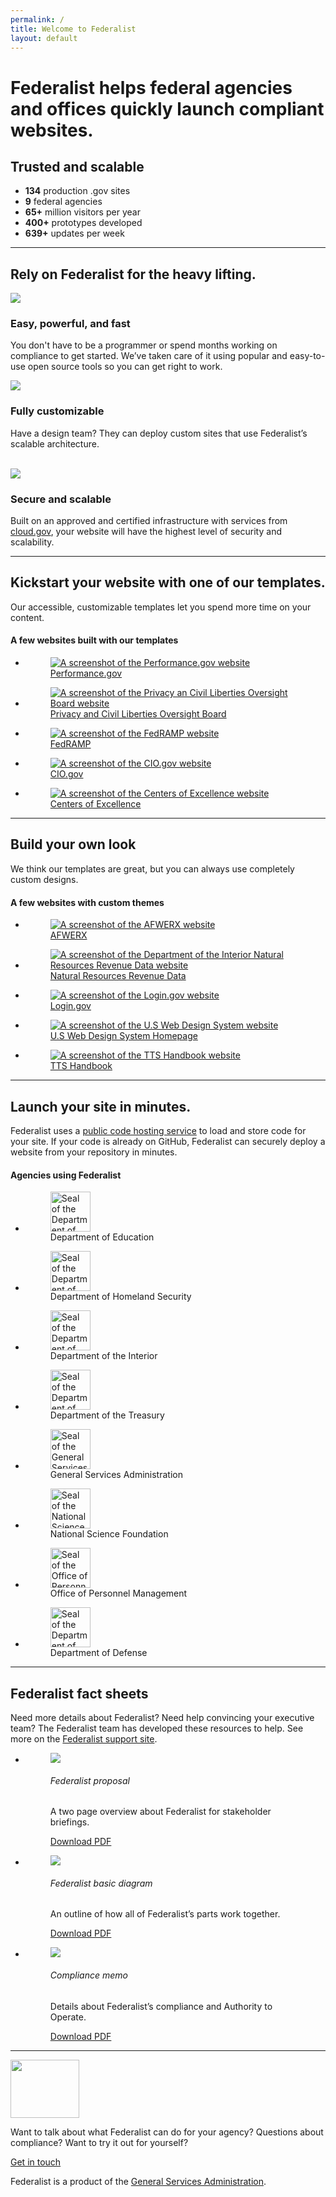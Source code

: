 ```yaml
---
permalink: /
title: Welcome to Federalist
layout: default
---
```


<div id="home" class="homepage">
  <div class="well">
    <div class="usa-grid federalist-hero">
      <div class="usa-width-two-thirds hero-heading">
        <h1>Federalist helps federal agencies and offices quickly launch compliant websites.</h1>
      </div>
      <div class="usa-width-one-third usa-hero-callout">
        <h2 class="contrast-heading">Trusted and scalable</h2>
        <ul>
          <li><b>134</b> production .gov sites</li>
          <li><b>9</b> federal agencies</li>
          <li><b>65+</b> million visitors per year</li>
          <li><b>400+</b> prototypes developed</li>
          <li><b>639+</b> updates per week</li>
        </ul>
      </div>
    </div>
  </div>
  <div class="usa-grid info-block">
    <hr class="hr-light">
    <h2><a id="page-body"></a>Rely on Federalist for the heavy lifting.</h2>
    <section class="features">
      <div class="feature-group">
        <div class="usa-width-one-sixth">
          <div class="feature-image">
            <img src="{{site.baseurl}}/assets/images/icons/icon-rocket-color.svg">
          </div>
        </div>
        <div class="usa-width-three-fourths feature-text">
          <h3>Easy, powerful, and fast</h3>
          <p>You don't have to be a programmer or spend months working on compliance to get started. We’ve taken care of it using popular and easy-to-use open source tools so you can get right to work.</p>
        </div>
      </div>
      <div class="feature-group">
        <div class="usa-width-one-sixth">
          <div class="feature-image">
            <img src="{{site.baseurl}}/assets/images/icons/icon-layout-color.svg">
          </div>
        </div>
        <div class="usa-width-three-fourths feature-text">
          <h3>Fully customizable</h3>
          <p>Have a design team? They can deploy custom sites that use Federalist’s scalable architecture.<br><br></p>
        </div>
      </div>
      <div class="feature-group">
        <div class="usa-width-one-sixth">
          <div class="feature-image">
            <img src="{{site.baseurl}}/assets/images/icons/icon-lock-color.svg">
          </div>
        </div>
        <div class="usa-width-three-fourths feature-text">
          <h3>Secure and scalable</h3>
          <p>Built on an approved and certified infrastructure with services from <a href="https://cloud.gov/">cloud.gov</a>, your website will have the highest level of security and scalability.</p>
        </div>
      </div>
    </section>
  </div>
  <div class="usa-grid">
    <hr class="hr-light">
    <section class="info-block">
      <div class="description">
        <h2>Kickstart your website with one of our templates.</h2>
        <p class="copy">
          Our accessible, customizable templates let you spend more time on your content.
        </p>
        <div class="figure-group">
          <h4>A few websites built with our templates</h4>
          <ul class="figure-list max-2 mobile-center">
            <li>
              <a href="https://performance.gov">
              <figure class="figure figure-seal">
                <div class="tint">
                  <img src="{{site.baseurl}}/assets/images/partner-sites/performance.gov.png"  alt="A screenshot of the Performance.gov website">
                </div>
                <figcaption>Performance.gov</figcaption>
              </figure>
              </a>
            </li>
            <li>
              <a href="https://pclob.gov">
                <figure class="figure figure-seal">
                  <div class="tint">
                    <img src="{{site.baseurl}}/assets/images/partner-sites/pclob.gov.png"  alt="A screenshot of the Privacy an Civil Liberties Oversight Board website">
                  </div>
                  <figcaption>Privacy and Civil Liberties Oversight Board</figcaption>
                </figure>
              </a>
            </li>
            <li>
              <a href="https://fedramp.gov">
              <figure class="figure figure-seal">
                <div class="tint">
                  <img src="{{site.baseurl}}/assets/images/partner-sites/fedramp.gov.png" alt="A screenshot of the FedRAMP website">
                </div>
                <figcaption>FedRAMP</figcaption>
              </figure>
              </a>
            </li>
            <li>
              <a href="https://fedramp.gov">
              <figure class="figure figure-seal">
                <div class="tint">
                  <img src="{{site.baseurl}}/assets/images/partner-sites/cio.gov.png" alt="A screenshot of the CIO.gov website">
                </div>
                <figcaption>CIO.gov</figcaption>
              </figure>
              </a>
            </li>
            <li>
              <a href="https://coe.gsa.gov">
              <figure class="figure figure-seal">
                <div class="tint">
                  <img src="{{site.baseurl}}/assets/images/partner-sites/coe.gsa.gov.png" alt="A screenshot of the Centers of Excellence website">
                </div>
                <figcaption>Centers of Excellence</figcaption>
              </figure>
              </a>
            </li>
          </ul>
        </div>
      </div>
    </section>
  </div>
  <div class="usa-grid">
    <hr class="hr-light">
    <section class="info-block">
      <div class="description">
        <h2>Build your own look</h2>
        <p class="copy">
          We think our templates are great, but you can always use completely custom designs.
        </p>
        <div class="figure-group">
          <h4>A few websites with custom themes</h4>
          <ul class="figure-list max-2 mobile-center">
            <li>
              <a href="https://www.afwerx.af.mil">
              <figure class="figure figure-seal">
                <div class="tint">
                  <img src="{{site.baseurl}}/assets/images/partner-sites/afwerx.af.mil.png" alt="A screenshot of the AFWERX website">
                </div>
                <figcaption>AFWERX</figcaption>
              </figure>
              </a>
            </li>
            <li>
              <a href="https://cyber.dhs.gov">
              <figure class="figure figure-seal">
                <div class="tint">
                  <img src="{{site.baseurl}}/assets/images/partner-sites/revenuedata.doi.gov.png"  alt="A screenshot of the Department of the Interior Natural Resources Revenue Data website">
                </div>
                <figcaption>Natural Resources Revenue Data</figcaption>
              </figure>
              </a>
            </li>
            <li>
              <a href="https://login.gov">
              <figure class="figure figure-seal">
                <div class="tint">
                  <img src="{{site.baseurl}}/assets/images/partner-sites/login.gov.png" alt="A screenshot of the Login.gov website">
                </div>
                <figcaption>Login.gov</figcaption>
              </figure>
              </a>
            </li>
            <li>
              <a href="https://designsystem.digital.gov">
                <figure class="figure figure-seal">
                  <div class="tint">
                    <img src="{{site.baseurl}}/assets/images/partner-sites/uswds.png"  alt="A screenshot of the U.S Web Design System website">
                  </div>
                  <figcaption>U.S Web Design System Homepage</figcaption>
                </figure>
              </a>
            </li>
            <li>
              <a href="https://handbook.18f.gov">
                <figure class="figure figure-seal">
                  <div class="tint">
                    <img src="{{site.baseurl}}/assets/images/partner-sites/handbook.gsa.gov.png"  alt="A screenshot of the TTS Handbook website">
                  </div>
                  <figcaption>TTS Handbook</figcaption>
                </figure>
              </a>
            </li>
          </ul>
        </div>
      </div>
      <!-- <div class="usa-width-one-third info-image">
        <img src="/assets/images/graphic-template.svg">
      </div> -->
    </section>
  </div>
  <div class="usa-grid">
    <hr class="hr-light">
    <section class="info-block">
      <div class="description">
        <h2>Launch your site in minutes.</h2>
        <p class="copy">
          Federalist uses a <a href="https://github.com/">public code hosting service</a> to load and store code for your site. If your code is already on GitHub, Federalist can securely deploy a website from your repository in minutes.
        </p>
        <div class="figure-group">
          <h4>Agencies using Federalist</h4>
          <ul class="figure-list max-4 mobile-center">
            <li>
              <figure class="figure figure-seal">
                <img src="{{site.baseurl}}/assets/images/logos/partners/500px-Education.png" alt="Seal of the Department of Education" height="64" width="64">
                <figcaption>Department of Education</figcaption>
              </figure>
            </li>
            <li>
              <figure class="figure figure-seal">
                <img src="{{site.baseurl}}/assets/images/logos/partners/500px-DHS.png" alt="Seal of the Department of Homeland Security" height="64" width="64">
                <figcaption>Department of Homeland Security</figcaption>
              </figure>
            </li>
            <li>
              <figure class="figure figure-seal">
                <img src="{{site.baseurl}}/assets/images/logos/partners/500px-DOI.png" alt="Seal of the Department of the Interior" height="64" width="64">
                <figcaption>Department of the Interior</figcaption>
              </figure>
            </li>
            <li>
              <figure class="figure figure-seal">
                <img src="{{site.baseurl}}/assets/images/logos/partners/500px-treasury.png" alt="Seal of the Department of the Treasury" height="64" width="64">
                <figcaption>Department of the Treasury</figcaption>
              </figure>
            </li>
          </ul>
          <ul class="figure-list max-4 mobile-center">
            <li>
              <figure class="figure figure-seal">
                <img src="{{site.baseurl}}/assets/images/logos/partners/500px-GSA.png" alt="Seal of the General Services Adminstration" height="64" width="64">
                <figcaption>General Services Administration</figcaption>
              </figure>
            </li>
            <li>
              <figure class="figure figure-seal">
                <img src="{{site.baseurl}}/assets/images/logos/partners/500px-NSF.png" alt="Seal of the National Science Foundation" height="64" width="64">
                <figcaption>National Science Foundation</figcaption>
              </figure>
            </li>
            <li>
              <figure class="figure figure-seal">
                <img src="{{site.baseurl}}/assets/images/logos/partners/500px-OPM.png" alt="Seal of the Office of Personnel Management" height="64" width="64">
                <figcaption>Office of Personnel Management</figcaption>
              </figure>
            </li>
            <li>
              <figure class="figure figure-seal">
                <img src="{{site.baseurl}}/assets/images/logos/partners/DODc.gif" alt="Seal of the Department of Defense" height="64" width="64">
                <figcaption>Department of Defense</figcaption>
              </figure>
            </li>
          </ul>
        </div>
      </div>
      <!-- <div class="usa-width-one-third info-image">
        <img src="/assets/images/graphic-git-to-website.svg">
      </div> -->
    </section>
  </div>
  <div class="usa-grid">
    <hr class="hr-light">
    <section class="info-block">
      <div class="description">
        <h2>Federalist fact sheets</h2>
        <p class="copy">
          Need more details about Federalist? Need help convincing your executive team? The Federalist team has developed these resources to help. See more on the <a href="https://federalist.18f.gov/">Federalist support site</a>.
        </p>
        <div class="figure-group">
          <ul class="figure-list max-3 fact-sheets mobile-center">
            <li>
              <figure class="figure">
                <div class="tint">
                  <a href="{{site.baseurl}}/assets/documents/Federalist-Proposal.pdf"><img src="{{site.baseurl}}/assets/images/home-page/Federalist-Proposal-Thumbnail.png"></a>
                </div>
                <figcaption>
                  <h6>Federalist proposal</h6>
                  <p class="small">A two page overview about Federalist for stakeholder briefings.</p>
                  <a href="{{site.baseurl}}/assets/documents/Federalist-Proposal.pdf">Download PDF</a>
                </figcaption>
              </figure>
            </li>
            <li>
              <figure class="figure">
                <div class="tint">
                  <a href="{{site.baseurl}}/assets/documents/how-federalist-works-diagram.pdf"><img src="{{site.baseurl}}/assets/images/home-page/how-federalist-works-diagram-Thumbnail.jpg"></a>
                </div>
                <figcaption>
                  <h6>Federalist basic diagram</h6>
                  <p class="small">An outline of how all of Federalist’s parts work together.</p>
                  <a href="{{site.baseurl}}/assets/documents/how-federalist-works-diagram.pdf">Download PDF</a>
                </figcaption>
              </figure>
            </li>
            <li>
              <figure class="figure">
                <div class="tint">
                  <a href="{{site.baseurl}}/assets/documents/Federalist-Compliance-Memo.pdf"><img src="{{site.baseurl}}/assets/images/home-page/Federalist-Compliance-Memo-Thumbnail.jpg"></a>
                </div>
                <figcaption>
                  <h6>Compliance memo</h6>
                  <p class="small">Details about Federalist’s compliance and Authority to Operate.</p>
                  <a href="{{site.baseurl}}/assets/documents/Federalist-Compliance-Memo.pdf">Download PDF</a>
                </figcaption>
              </figure>
            </li>
          </ul>
        </div>
      </div>
    </section>
  </div>
  <div class="well usa-grid">
    <hr class="hr-light">
    <div class="usa-grid federalist-hero">
      <div class="feature-group large">
        <div class="usa-width-one-sixth flex-center">
          <div class="feature-image light">
            <img src="{{site.baseurl}}/assets/images/graphic-speech-bubbles.svg" width="110" height="93">
          </div>
        </div>
        <div class="usa-width-two-thirds feature-text">
            <p>
              Want to talk about what Federalist can do for your agency? Questions about compliance? Want to try it out for yourself?
            </p>
            <p>
              <a class="usa-button" href="{{site.baseurl}}/contact/">Get in touch</a>
            </p>
            <p>Federalist is a product of the <a href="https://www.gsa.gov/about-us/organization/federal-acquisition-service/technology-transformation-services">General Services Administration</a>.</p>
        </div>
      </div>
    </div>
  </div>
</div>
